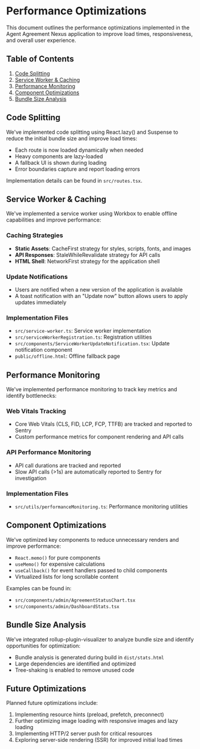 # Performance Optimizations

This document outlines the performance optimizations implemented in the Agent Agreement Nexus application to improve load times, responsiveness, and overall user experience.

## Table of Contents

1. [Code Splitting](#code-splitting)
2. [Service Worker & Caching](#service-worker--caching)
3. [Performance Monitoring](#performance-monitoring)
4. [Component Optimizations](#component-optimizations)
5. [Bundle Size Analysis](#bundle-size-analysis)

## Code Splitting

We've implemented code splitting using React.lazy() and Suspense to reduce the initial bundle size and improve load times:

- Each route is now loaded dynamically when needed
- Heavy components are lazy-loaded
- A fallback UI is shown during loading
- Error boundaries capture and report loading errors

Implementation details can be found in `src/routes.tsx`.

## Service Worker & Caching

We've implemented a service worker using Workbox to enable offline capabilities and improve performance:

### Caching Strategies

- **Static Assets**: CacheFirst strategy for styles, scripts, fonts, and images
- **API Responses**: StaleWhileRevalidate strategy for API calls
- **HTML Shell**: NetworkFirst strategy for the application shell

### Update Notifications

- Users are notified when a new version of the application is available
- A toast notification with an "Update now" button allows users to apply updates immediately

### Implementation Files

- `src/service-worker.ts`: Service worker implementation
- `src/serviceWorkerRegistration.ts`: Registration utilities
- `src/components/ServiceWorkerUpdateNotification.tsx`: Update notification component
- `public/offline.html`: Offline fallback page

## Performance Monitoring

We've implemented performance monitoring to track key metrics and identify bottlenecks:

### Web Vitals Tracking

- Core Web Vitals (CLS, FID, LCP, FCP, TTFB) are tracked and reported to Sentry
- Custom performance metrics for component rendering and API calls

### API Performance Monitoring

- API call durations are tracked and reported
- Slow API calls (>1s) are automatically reported to Sentry for investigation

### Implementation Files

- `src/utils/performanceMonitoring.ts`: Performance monitoring utilities

## Component Optimizations

We've optimized key components to reduce unnecessary renders and improve performance:

- `React.memo()` for pure components
- `useMemo()` for expensive calculations
- `useCallback()` for event handlers passed to child components
- Virtualized lists for long scrollable content

Examples can be found in:
- `src/components/admin/AgreementStatusChart.tsx`
- `src/components/admin/DashboardStats.tsx`

## Bundle Size Analysis

We've integrated rollup-plugin-visualizer to analyze bundle size and identify opportunities for optimization:

- Bundle analysis is generated during build in `dist/stats.html`
- Large dependencies are identified and optimized
- Tree-shaking is enabled to remove unused code

## Future Optimizations

Planned future optimizations include:

1. Implementing resource hints (preload, prefetch, preconnect)
2. Further optimizing image loading with responsive images and lazy loading
3. Implementing HTTP/2 server push for critical resources
4. Exploring server-side rendering (SSR) for improved initial load times
